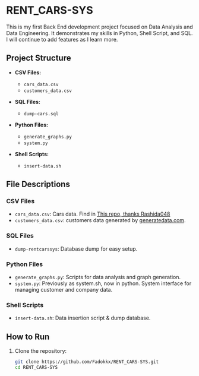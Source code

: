 # RENT_CARS-SYS

This is my first Back End development project focused on Data Analysis and Data Engineering. It demonstrates my skills in Python, Shell Script, and SQL. I will continue to add features as I learn more.

## Project Structure

- **CSV Files:**
  - `cars_data.csv`
  - `customers_data.csv`

- **SQL Files:**
  - `dump-cars.sql`

- **Python Files:**
  - `generate_graphs.py`
  - `system.py`

- **Shell Scripts:**
  - `insert-data.sh`

## File Descriptions

### CSV Files
- `cars_data.csv`: Cars data. Find in <a href = "https://github.com/rashida048/Datasets/blob/master/cars.csv"> This repo, thanks Rashida048</a>
- `customers_data.csv`: customers data generated by [generatedata.com](https://generatedata.com).

### SQL Files
- `dump-rentcarssys`: Database dump for easy setup.

### Python Files
- `generate_graphs.py`: Scripts for data analysis and graph generation.
- `system.py`: Previously as system.sh, now in python. System interface for managing customer and company data.

### Shell Scripts
- `insert-data.sh`: Data insertion script & dump database.

## How to Run

1. Clone the repository:
   ```sh
   git clone https://github.com/Fadokkx/RENT_CARS-SYS.git
   cd RENT_CARS-SYS
